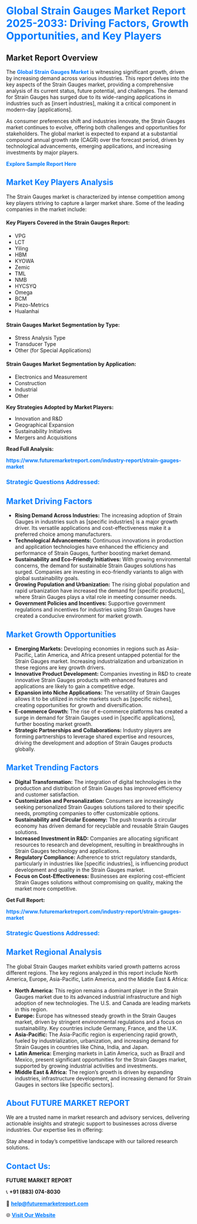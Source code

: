 <h1 style="color: #007BFF;">Global Strain Gauges Market Report 2025-2033: Driving Factors, Growth Opportunities, and Key Players</h1>

<section id="overview">
<h2>Market Report Overview</h2>
<p>The <a href="https://www.futuremarketreport.com/industry-report/strain-gauges-market" style="color: #007BFF; text-decoration: none;"><strong>Global Strain Gauges Market</strong></a> is witnessing significant growth, driven by increasing demand across various industries. This report delves into the key aspects of the Strain Gauges market, providing a comprehensive analysis of its current status, future potential, and challenges. The demand for Strain Gauges has surged due to its wide-ranging applications in industries such as [insert industries], making it a critical component in modern-day [applications].</p>
<p>As consumer preferences shift and industries innovate, the Strain Gauges market continues to evolve, offering both challenges and opportunities for stakeholders. The global market is expected to expand at a substantial compound annual growth rate (CAGR) over the forecast period, driven by technological advancements, emerging applications, and increasing investments by major players.</p>
</section>

<section id="overview">
<p><a href="https://www.futuremarketreport.com/request-sample/reportId=76304" style="color: #007BFF; text-decoration: none;"><strong>Explore Sample Report Here</strong></a></p>
</section>

<section id="key-players">
<h2 style="color: #007BFF;">Market Key Players Analysis</h2>
<p>The Strain Gauges market is characterized by intense competition among key players striving to capture a larger market share. Some of the leading companies in the market include:</p>
<h4>Key Players Covered in the Strain Gauges Report:</h4>
<ul><li>VPG</li><li>LCT</li><li>Yiling</li><li>HBM</li><li>KYOWA</li><li>Zemic</li><li>TML</li><li>NMB</li><li>HYCSYQ</li><li>Omega</li><li>BCM</li><li>Piezo-Metrics</li><li>Hualanhai</li></ul>
<h4>Strain Gauges Market Segmentation by Type:</h4>
<ul><li>Stress Analysis Type</li><li>Transducer Type</li><li>Other (for Special Applications)</li></ul>

<h4>Strain Gauges Market Segmentation by Application:</h4>
<ul><li>Electronics and Measurement</li><li>Construction</li><li>Industrial</li><li>Other</li></ul>
<p><strong>Key Strategies Adopted by Market Players:</strong></p>
<ul>
<li>Innovation and R&D</li>
<li>Geographical Expansion</li>
<li>Sustainability Initiatives</li>
<li>Mergers and Acquisitions</li>
</ul>
</section>

<section>
<p><strong>Read Full Analysis: </strong></p><a href="https://www.futuremarketreport.com/industry-report/strain-gauges-market" style="color: #007BFF; text-decoration: none;"><strong>https://www.futuremarketreport.com/industry-report/strain-gauges-market</strong></a>
<h3 style="color: #007BFF;">Strategic Questions Addressed:</h3>
</section>

<section id="driving-factors">
<h2 style="color: #007BFF;">Market Driving Factors</h2>
<ul>
<li><strong>Rising Demand Across Industries:</strong> The increasing adoption of Strain Gauges in industries such as [specific industries] is a major growth driver. Its versatile applications and cost-effectiveness make it a preferred choice among manufacturers.</li>
<li><strong>Technological Advancements:</strong> Continuous innovations in production and application technologies have enhanced the efficiency and performance of Strain Gauges, further boosting market demand.</li>
<li><strong>Sustainability and Eco-Friendly Initiatives:</strong> With growing environmental concerns, the demand for sustainable Strain Gauges solutions has surged. Companies are investing in eco-friendly variants to align with global sustainability goals.</li>
<li><strong>Growing Population and Urbanization:</strong> The rising global population and rapid urbanization have increased the demand for [specific products], where Strain Gauges plays a vital role in meeting consumer needs.</li>
<li><strong>Government Policies and Incentives:</strong> Supportive government regulations and incentives for industries using Strain Gauges have created a conducive environment for market growth.</li>
</ul>
</section>

<section id="growth-opportunities">
<h2 style="color: #007BFF;">Market Growth Opportunities</h2>
<ul>
<li><strong>Emerging Markets:</strong> Developing economies in regions such as Asia-Pacific, Latin America, and Africa present untapped potential for the Strain Gauges market. Increasing industrialization and urbanization in these regions are key growth drivers.</li>
<li><strong>Innovative Product Development:</strong> Companies investing in R&D to create innovative Strain Gauges products with enhanced features and applications are likely to gain a competitive edge.</li>
<li><strong>Expansion into Niche Applications:</strong> The versatility of Strain Gauges allows it to be utilized in niche markets such as [specific niches], creating opportunities for growth and diversification.</li>
<li><strong>E-commerce Growth:</strong> The rise of e-commerce platforms has created a surge in demand for Strain Gauges used in [specific applications], further boosting market growth.</li>
<li><strong>Strategic Partnerships and Collaborations:</strong> Industry players are forming partnerships to leverage shared expertise and resources, driving the development and adoption of Strain Gauges products globally.</li>
</ul>
</section>

<section id="trending-factors">
<h2 style="color: #007BFF;">Market Trending Factors</h2>
<ul>
<li><strong>Digital Transformation:</strong> The integration of digital technologies in the production and distribution of Strain Gauges has improved efficiency and customer satisfaction.</li>
<li><strong>Customization and Personalization:</strong> Consumers are increasingly seeking personalized Strain Gauges solutions tailored to their specific needs, prompting companies to offer customizable options.</li>
<li><strong>Sustainability and Circular Economy:</strong> The push towards a circular economy has driven demand for recyclable and reusable Strain Gauges solutions.</li>
<li><strong>Increased Investment in R&D:</strong> Companies are allocating significant resources to research and development, resulting in breakthroughs in Strain Gauges technology and applications.</li>
<li><strong>Regulatory Compliance:</strong> Adherence to strict regulatory standards, particularly in industries like [specific industries], is influencing product development and quality in the Strain Gauges market.</li>
<li><strong>Focus on Cost-Effectiveness:</strong> Businesses are exploring cost-efficient Strain Gauges solutions without compromising on quality, making the market more competitive.</li>
</ul>
</section>

<section>
<p><strong>Get Full Report: </strong></p><a href="https://www.futuremarketreport.com/industry-report/strain-gauges-market" style="color: #007BFF; text-decoration: none;"><strong>https://www.futuremarketreport.com/industry-report/strain-gauges-market</strong></a>
<h3 style="color: #007BFF;">Strategic Questions Addressed:</h3>
</section>


<section id="regional-analysis">
<h2 style="color: #007BFF;">Market Regional Analysis</h2>
<p>The global Strain Gauges market exhibits varied growth patterns across different regions. The key regions analyzed in this report include North America, Europe, Asia-Pacific, Latin America, and the Middle East & Africa:</p>
<ul>
<li><strong>North America:</strong> This region remains a dominant player in the Strain Gauges market due to its advanced industrial infrastructure and high adoption of new technologies. The U.S. and Canada are leading markets in this region.</li>
<li><strong>Europe:</strong> Europe has witnessed steady growth in the Strain Gauges market, driven by stringent environmental regulations and a focus on sustainability. Key countries include Germany, France, and the U.K.</li>
<li><strong>Asia-Pacific:</strong> The Asia-Pacific region is experiencing rapid growth, fueled by industrialization, urbanization, and increasing demand for Strain Gauges in countries like China, India, and Japan.</li>
<li><strong>Latin America:</strong> Emerging markets in Latin America, such as Brazil and Mexico, present significant opportunities for the Strain Gauges market, supported by growing industrial activities and investments.</li>
<li><strong>Middle East & Africa:</strong> The region’s growth is driven by expanding industries, infrastructure development, and increasing demand for Strain Gauges in sectors like [specific sectors].</li>
</ul>
</section>

<footer>
<h2 style="color: #007BFF;">About FUTURE MARKET REPORT</h2>
<p>We are a trusted name in market research and advisory services, delivering actionable insights and strategic support to businesses across diverse industries. Our expertise lies in offering:</p>

<p>Stay ahead in today’s competitive landscape with our tailored research solutions.</p>

<h2 style="color: #007BFF;">Contact Us:</h2>
<p><strong>FUTURE MARKET REPORT</strong></p>
<p>📞 <strong>+91 (883) 074-8030</strong></p>
<p>📧 <strong><a href="mailto:help@futuremarketreport.com" style="color: #007BFF;">help@futuremarketreport.com</a></strong></p>
<p>🌐 <strong><a href="https://www.futuremarketreport.com/" style="color: #007BFF;">Visit Our Website</a></strong></p>
</footer>